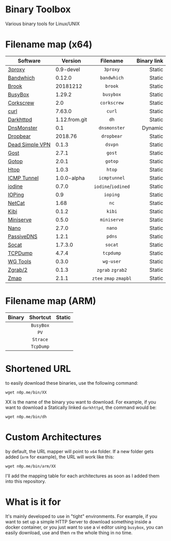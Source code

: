 
# Binary Toolbox

Various binary tools for Linux/UNIX

# Filename map (x64)

|   Software                                                | Version        |Filename               | Binary link   |
| ----------------------------------------------------------|----------------|:---------------------:| -------------:|
| [3proxy](https://github.com/z3APA3A/3proxy)               |0.9-devel       | `3proxy`              |  Static       |
| [Bandwhich](https://github.com/imsnif/bandwhich)          |0.12.0          | `bandwhich`           |  Static       |
| [Brook](https://github.com/txthinking/brook)              |20181212        | `brook`               |  Static       |
| [BusyBox](https://busybox.net)                            |1.29.2          | `busybox`             |  Static       |
| [Corkscrew](https://github.com/bryanpkc/corkscrew)        |2.0             | `corkscrew`           |  Static       |
| [curl](https://github.com/curl/curl)                      |7.63.0          | `curl`                |  Static       |
| [Darkhttpd](https://github.com/ryanmjacobs/darkhttpd)     |1.12.from.git   | `dh`                  |  Static       |
| [DnsMonster](https://github.com/mosajjal/dnsmonster)      |0.1             | `dnsmonster`          |  Dynamic      |
| [Dropbear](https://github.com/mkj/dropbear)               |2018.76         | `dropbear`            |  Static       |
| [Dead Simple VPN](https://github.com/jedisct1/dsvpn)      |0.1.3           | `dsvpn`               |  Static       |
| [Gost](https://github.com/ginuerzh/gost)                  |2.7.1           | `gost`                |  Static       |
| [Gotop](https://github.com/cjbassi/gotop)                 |2.0.1           | `gotop`               |  Static       |
| [Htop](https://hisham.hm/htop/)                           |1.0.3           | `htop`                |  Static       |
| [ICMP Tunnel](https://github.com/DhavalKapil/icmptunnel)  |1.0.0-alpha     | `icmptunnel`          |  Static       |
| [iodine](https://github.com/yarrick/iodine)               |0.7.0           | `iodine`/`iodined`    |  Static       |
| [IOPing](https://github.com/koct9i/ioping)                |0.9             | `ioping`              |  Static       |
| [NetCat](https://www.freebsd.org/cgi/man.cgi?query=netcat)|1.68            | `nc`                  |  Static       |
| [Kibi](https://github.com/ilai-deutel/kibi)               |0.1.2           | `kibi`                |  Static       |
| [Miniserve](https://github.com/svenstaro/miniserve)       |0.5.0           | `miniserve`           |  Static       |
| [Nano](https://www.nano-editor.org/)                      |2.7.0           | `nano`                |  Static       |
| [PassiveDNS](https://github.com/gamelinux/passivedns)     |1.2.1           | `pdns`                |  Static       |
| [Socat](http://www.dest-unreach.org/socat/)               |1.7.3.0         | `socat`               |  Static       |
| [TCPDump](https://www.tcpdump.org/)                       |4.7.4           | `tcpdump`             |  Static       |
| [WG Tools](https://github.com/WireGuard/wireguard-tools)  |0.3.0           | `wg-user`             |  Static       |
| [Zgrab/2](https://github.com/zmap/zgrab2)                 |0.1.3           | `zgrab` `zgrab2`      |  Static       |
| [Zmap](https://github.com/zmap/zmap)                      |2.1.1           | `ztee` `zmap` `zmapbl`|  Static       |



# Filename map (ARM)

|   Binary      |   Shortcut    |Static     |
| ------------- |:-------------:| -----:|
|                | `BusyBox`       |                | `bb` |<ul><li>[x] </li>  |
|                | `PV`      |                | `pv`      |<ul><li>[x] </li>  |
|                | `Strace` |                | `st`      |<ul><li>[x] </li>  |
|                | `TcpDump`      |                | `td`      |<ul><li>[x] </li>  |

# Shortened URL

to easily download these binaries, use the following command:

`wget n0p.me/bin/XX`

XX is the name of the binary you want to download. For example, if you want to download a  Statically linked `darkhttpd`, the command would be:

`wget n0p.me/bin/dh`

# Custom Architectures

by default, the URL mapper will point to `x64` folder. If a new folder gets added (`arm` for example), the URL will work like this:

`wget n0p.me/bin/arm/XX`

I'll add the mapping table for each architectures as soon as I added them into this repository.

# What is it for

It's mainly developed to use in "tight" environments. For example, if you want to set up a simple HTTP Server to download something inside a docker container, or you just want to use a vi editor using `busybox`, you can easily download, use and then `rm` the whole thing in no time.
